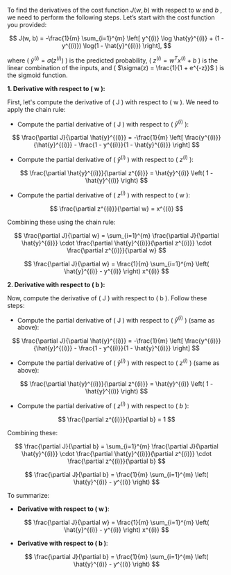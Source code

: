 To find the derivatives of the cost function $J(w, b)$ with respect to  $w$ and  $b$ , we need to perform the following steps. Let’s start with the cost function you provided:

$$
 J(w, b) = -\frac{1}{m} \sum_{i=1}^{m} \left[ y^{(i)} \log \hat{y}^{(i)} + (1 - y^{(i)}) \log(1 - \hat{y}^{(i)}) \right], 
$$

where \( $\hat{y}^{(i)} = \sigma(z^{(i)})$ \) is the predicted probability, \( $z^{(i)} = w^T x^{(i)} + b$ \) is the linear combination of the inputs, and \( $\sigma(z) = \frac{1}{1 + e^{-z}}$ \) is the sigmoid function.

**1. Derivative with respect to \( w \):**

First, let's compute the derivative of \( J \) with respect to \( w \). We need to apply the chain rule:

- Compute the partial derivative of \( J \) with respect to \( $\hat{y}^{(i)}$ \):
  
$$
  \frac{\partial J}{\partial \hat{y}^{(i)}} = -\frac{1}{m} \left[ \frac{y^{(i)}}{\hat{y}^{(i)}} - \frac{1 - y^{(i)}}{1 - \hat{y}^{(i)}} \right]
$$
  

- Compute the partial derivative of \( $\hat{y}^{(i)}$ \) with respect to \( $z^{(i)}$ \):
  
$$
  \frac{\partial \hat{y}^{(i)}}{\partial z^{(i)}} = \hat{y}^{(i)} \left( 1 - \hat{y}^{(i)} \right)
$$
  

- Compute the partial derivative of \( $z^{(i)}$ \) with respect to \( w \):
  
$$
  \frac{\partial z^{(i)}}{\partial w} = x^{(i)}
$$
  

Combining these using the chain rule:

$$
\frac{\partial J}{\partial w} = \sum_{i=1}^{m} \frac{\partial J}{\partial \hat{y}^{(i)}} \cdot \frac{\partial \hat{y}^{(i)}}{\partial z^{(i)}} \cdot \frac{\partial z^{(i)}}{\partial w}
$$


$$
\frac{\partial J}{\partial w} = \frac{1}{m} \sum_{i=1}^{m} \left( \hat{y}^{(i)} - y^{(i)} \right) x^{(i)}
$$


**2. Derivative with respect to \( b \):**

Now, compute the derivative of \( J \) with respect to \( b \). Follow these steps:

- Compute the partial derivative of \( J \) with respect to \( $\hat{y}^{(i)}$ \) (same as above):
  
$$
  \frac{\partial J}{\partial \hat{y}^{(i)}} = -\frac{1}{m} \left[ \frac{y^{(i)}}{\hat{y}^{(i)}} - \frac{1 - y^{(i)}}{1 - \hat{y}^{(i)}} \right]
$$
  

- Compute the partial derivative of \( $\hat{y}^{(i)}$ \) with respect to \( $z^{(i)}$ \) (same as above):
  
$$
  \frac{\partial \hat{y}^{(i)}}{\partial z^{(i)}} = \hat{y}^{(i)} \left( 1 - \hat{y}^{(i)} \right)
$$
  

- Compute the partial derivative of \( $z^{(i)}$ \) with respect to \( $b$ \):
  
$$
  \frac{\partial z^{(i)}}{\partial b} = 1
$$
  

Combining these:

$$
\frac{\partial J}{\partial b} = \sum_{i=1}^{m} \frac{\partial J}{\partial \hat{y}^{(i)}} \cdot \frac{\partial \hat{y}^{(i)}}{\partial z^{(i)}} \cdot \frac{\partial z^{(i)}}{\partial b}
$$


$$
\frac{\partial J}{\partial b} = \frac{1}{m} \sum_{i=1}^{m} \left( \hat{y}^{(i)} - y^{(i)} \right)
$$


To summarize:

- **Derivative with respect to \( w \)**:
  
$$
  \frac{\partial J}{\partial w} = \frac{1}{m} \sum_{i=1}^{m} \left( \hat{y}^{(i)} - y^{(i)} \right) x^{(i)}
$$
  

- **Derivative with respect to \( b \)**:
  
$$
  \frac{\partial J}{\partial b} = \frac{1}{m} \sum_{i=1}^{m} \left( \hat{y}^{(i)} - y^{(i)} \right)
$$